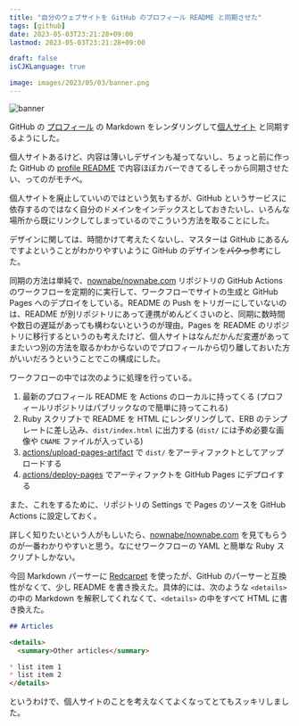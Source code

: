 ```yaml
---
title: "自分のウェブサイトを GitHub のプロフィール README と同期させた"
tags: [github]
date: 2023-05-03T23:21:28+09:00
lastmod: 2023-05-03T23:21:28+09:00

draft: false
isCJKLanguage: true

image: images/2023/05/03/banner.png
---
```


![banner](/images/2023/05/03/banner.png)

GitHub の [プロフィール](https://github.com/nownabe) の Markdown
をレンダリングして[個人サイト](https://nownabe.com) と同期するようにした。

個人サイトあるけど、内容は薄いしデザインも凝ってないし、ちょっと前に作った GitHub の [profile README](https://docs.github.com/en/account-and-profile/setting-up-and-managing-your-github-profile/customizing-your-profile/managing-your-profile-readme) で内容ほぼカバーできてるしそっから同期させたい、ってのがモチベ。

個人サイトを廃止していいのではという気もするが、GitHub
というサービスに依存するのではなく自分のドメインをインデックスとしておきたいし、いろんな場所から既にリンクしてしまっているのでこういう方法を取ることにした。

デザインに関しては、時間かけて考えたくないし、マスターは GitHub
にあるんですよということがわかりやすいように GitHub のデザインを~~パクっ~~参考にした。

同期の方法は単純で、[nownabe/nownabe.com](https://github.com/nownabe/nownabe.com) リポジトリの GitHub Actions のワークフローを定期的に実行して、ワークフローでサイトの生成と GitHub Pages へのデプロイをしている。README の Push をトリガーにしていないのは、README が別リポジトリにあって連携がめんどくさいのと、同期に数時間や数日の遅延があっても構わないというのが理由。Pages を README のリポジトリに移行するというのも考えたけど、個人サイトはなんだかんだ変遷があってまたいつ別の方法を取るかわからないのでプロフィールから切り離しておいた方がいいだろうということでこの構成にした。

ワークフローの中では次のように処理を行っている。

1. 最新のプロフィール README を Actions のローカルに持ってくる (プロフィールリポジトリはパブリックなので簡単に持ってこれる)
1. Ruby スクリプトで README を HTML にレンダリングして、ERB のテンプレートに差し込み、`dist/index.html` に出力する (`dist/` には予め必要な画像や `CNAME` ファイルが入っている)
1. [actions/upload-pages-artifact](https://github.com/actions/upload-pages-artifact) で `dist/`
   をアーティファクトとしてアップロードする
1. [actions/deploy-pages](https://github.com/actions/deploy-pages) でアーティファクトを GitHub Pages
   にデプロイする

また、これをするために、リポジトリの Settings で Pages のソースを GitHub Actions に設定しておく。

詳しく知りたいという人がもしいたら、[nownabe/nownabe.com](https://github.com/nownabe/nownabe.com)
を見てもらうのが一番わかりやすいと思う。なにせワークフローの YAML と簡単な Ruby スクリプトしかない。

今回 Markdown パーサーに [Redcarpet](https://github.com/vmg/redcarpet) を使ったが、GitHub
のパーサーと互換性がなくて、少し README を書き換えた。具体的には、次のような `<details>` の中の
Markdown を解釈してくれなくて、`<details>` の中をすべて HTML に書き換えた。

```markdown
## Articles

<details>
  <summary>Other articles</summary>

* list item 1
* list item 2
</details>
```

というわけで、個人サイトのことを考えなくてよくなってとてもスッキリしました。
